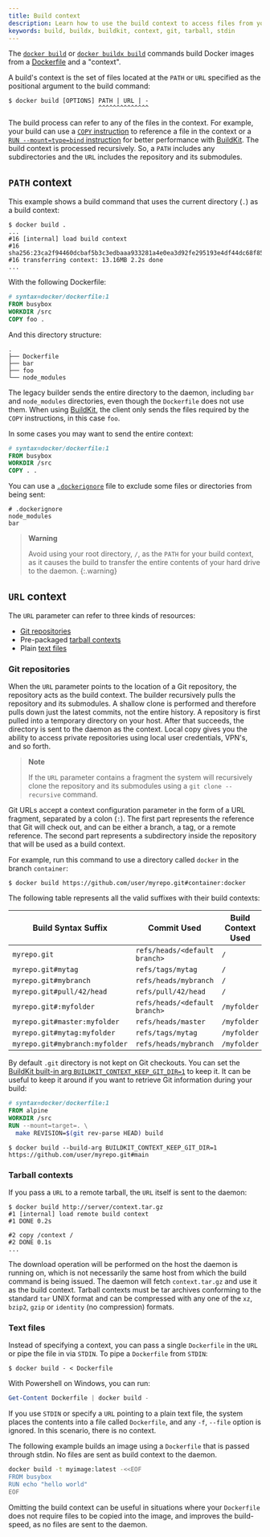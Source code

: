 ```yaml
---
title: Build context
description: Learn how to use the build context to access files from your Dockerfile
keywords: build, buildx, buildkit, context, git, tarball, stdin
---
```


The [`docker build`](../../engine/reference/commandline/build.md) or
[`docker buildx build`](../../engine/reference/commandline/buildx_build.md)
commands build Docker images from a [Dockerfile](../../engine/reference/builder.md)
and a "context".

A build's context is the set of files located at the `PATH` or `URL` specified
as the positional argument to the build command:

```console
$ docker build [OPTIONS] PATH | URL | -
                         ^^^^^^^^^^^^^^
```

The build process can refer to any of the files in the context. For example,
your build can use a [`COPY` instruction](../../engine/reference/builder.md#copy)
to reference a file in the context or a [`RUN --mount=type=bind` instruction](../../engine/reference/builder.md#run---mounttypebind)
for better performance with [BuildKit](../buildkit/index.md). The build context
is processed recursively. So, a `PATH` includes any subdirectories and the
`URL` includes the repository and its submodules.

## `PATH` context

This example shows a build command that uses the current directory (`.`) as a
build context:

```console
$ docker build .
...
#16 [internal] load build context
#16 sha256:23ca2f94460dcbaf5b3c3edbaaa933281a4e0ea3d92fe295193e4df44dc68f85
#16 transferring context: 13.16MB 2.2s done
...
```

With the following Dockerfile:

```dockerfile
# syntax=docker/dockerfile:1
FROM busybox
WORKDIR /src
COPY foo .
```

And this directory structure:

```
.
├── Dockerfile
├── bar
├── foo
└── node_modules
```

The legacy builder sends the entire directory to the daemon, including `bar`
and `node_modules` directories, even though the `Dockerfile` does not use
them. When using [BuildKit](../buildkit/index.md), the client only sends the
files required by the `COPY` instructions, in this case `foo`.

In some cases you may want to send the entire context:

```dockerfile
# syntax=docker/dockerfile:1
FROM busybox
WORKDIR /src
COPY . .
```

You can use a [`.dockerignore`](../../engine/reference/builder.md#dockerignore-file)
file to exclude some files or directories from being sent:

```gitignore
# .dockerignore
node_modules
bar
```

> **Warning**
>
> Avoid using your root directory, `/`, as the `PATH` for your build context,
> as it causes the build to transfer the entire contents of your hard drive to
> the daemon.
{:.warning}

## `URL` context

The `URL` parameter can refer to three kinds of resources:
* [Git repositories](#git-repositories)
* Pre-packaged [tarball contexts](#tarball-contexts)
* Plain [text files](#text-files)

### Git repositories

When the `URL` parameter points to the location of a Git repository, the
repository acts as the build context. The builder recursively pulls the
repository and its submodules. A shallow clone is performed and therefore pulls
down just the latest commits, not the entire history. A repository is first
pulled into a temporary directory on your host. After that succeeds, the
directory is sent to the daemon as the context. Local copy gives you the ability
to access private repositories using local user credentials, VPN's, and so forth.

> **Note**
>
> If the `URL` parameter contains a fragment the system will recursively clone
> the repository and its submodules using a `git clone --recursive` command.

Git URLs accept a context configuration parameter in the form of a URL fragment,
separated by a colon (`:`). The first part represents the reference that Git
will check out, and can be either a branch, a tag, or a remote reference. The
second part represents a subdirectory inside the repository that will be used
as a build context.

For example, run this command to use a directory called `docker` in the branch
`container`:

```console
$ docker build https://github.com/user/myrepo.git#container:docker
```

The following table represents all the valid suffixes with their build
contexts:

| Build Syntax Suffix            | Commit Used                   | Build Context Used |
| ------------------------------ | ----------------------------- | ------------------ |
| `myrepo.git`                   | `refs/heads/<default branch>` | `/`                |
| `myrepo.git#mytag`             | `refs/tags/mytag`             | `/`                |
| `myrepo.git#mybranch`          | `refs/heads/mybranch`         | `/`                |
| `myrepo.git#pull/42/head`      | `refs/pull/42/head`           | `/`                |
| `myrepo.git#:myfolder`         | `refs/heads/<default branch>` | `/myfolder`        |
| `myrepo.git#master:myfolder`   | `refs/heads/master`           | `/myfolder`        |
| `myrepo.git#mytag:myfolder`    | `refs/tags/mytag`             | `/myfolder`        |
| `myrepo.git#mybranch:myfolder` | `refs/heads/mybranch`         | `/myfolder`        |

By default `.git` directory is not kept on Git checkouts. You can set the
[BuildKit built-in arg `BUILDKIT_CONTEXT_KEEP_GIT_DIR=1`](../../engine/reference/builder.md#buildkit-built-in-build-args)
to keep it. It can be useful to keep it around if you want to retrieve Git
information during your build:

```dockerfile
# syntax=docker/dockerfile:1
FROM alpine
WORKDIR /src
RUN --mount=target=. \
  make REVISION=$(git rev-parse HEAD) build
```

```console
$ docker build --build-arg BUILDKIT_CONTEXT_KEEP_GIT_DIR=1 https://github.com/user/myrepo.git#main
```

### Tarball contexts

If you pass a `URL` to a remote tarball, the `URL` itself is sent to the daemon:

```console
$ docker build http://server/context.tar.gz
#1 [internal] load remote build context
#1 DONE 0.2s

#2 copy /context /
#2 DONE 0.1s
...
```

The download operation will be performed on the host the daemon is running on,
which is not necessarily the same host from which the build command is being
issued. The daemon will fetch `context.tar.gz` and use it as the build context.
Tarball contexts must be tar archives conforming to the standard `tar` UNIX
format and can be compressed with any one of the `xz`, `bzip2`, `gzip` or
`identity` (no compression) formats.

### Text files

Instead of specifying a context, you can pass a single `Dockerfile` in the
`URL` or pipe the file in via `STDIN`. To pipe a `Dockerfile` from `STDIN`:

```console
$ docker build - < Dockerfile
```

With Powershell on Windows, you can run:

```powershell
Get-Content Dockerfile | docker build -
```

If you use `STDIN` or specify a `URL` pointing to a plain text file, the system
places the contents into a file called `Dockerfile`, and any `-f`, `--file`
option is ignored. In this scenario, there is no context.

The following example builds an image using a `Dockerfile` that is passed
through stdin. No files are sent as build context to the daemon.

```bash
docker build -t myimage:latest -<<EOF
FROM busybox
RUN echo "hello world"
EOF
```

Omitting the build context can be useful in situations where your `Dockerfile`
does not require files to be copied into the image, and improves the build-speed,
as no files are sent to the daemon.
